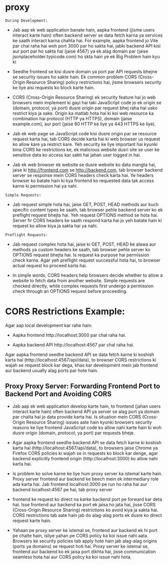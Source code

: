 

# proxy 



`During Development:`

- Jab aap ek web application banate hain, aapka frontend (jisme users interact karte hain) often backend server se data fetch karna ya services ke saath interact karna chahta hai. For example, aapka frontend jo Vite par chal raha hai woh port 3000 par ho sakta hai, jabki backend API kisi aur port par ho sakta hai (jaise 4567) ya ek alag domain par (jaise jsonplaceholder.typicode.com) ho skta hain ye ek Big Problem hain kyu ki 









- Seedhe frontend se kisi dusre domain ya port par API requests bhejne se security issues ho sakte hain. Ek common problem CORS (Cross-Origin Resource Sharing) policy restrictions hai, jisme browsers security ke liye aisi requests ko block karte hain.




- CORS (Cross-Origin Resource Sharing) ek security feature hai jo web browsers mein implement ki gayi hai taki JavaScript code jo ek origin se (domain, protocol, ya port) dusre origin par request bhej raha hai usko restrict kiya ja sake. Origin ka matlab hota hai ki koi web resource ka combination hai protocol (HTTP ya HTTPS), domain (jaise example.com), aur port (jaise 80 HTTP ke liye ya 443 HTTPS ke liye).

- Jab ek web page se JavaScript code kisi dusre origin par se resource request karta hai, tab CORS decide karta hai ki web browser us request ko allow kare ya restrict kare. Yeh security ke liye important hai kyunki bina CORS ke restrictions ke, ek malicious website dusri site se user ke sensitive data ko access kar sakti hai jahan user logged in hai.


- Jab ek web browser ek website se dusre website ko data mangta hai, jaise ki http://frontend.com se http://backend.com, tab browser backend server se response mein CORS headers check karta hai. Ye headers browser ko batate hain ki kya frontend ko requested data tak access karne ki permission hai ya nahi.

`Simple Requests:` 


- Jab request simple hota hai, jaise GET, POST, HEAD methods aur kuch specific content types ke saath, tab browser pehle backend server ko ek preflight request bhejta hai. Yeh request OPTIONS method se hota hai. Server fir CORS headers ke saath respond karta hai jo yeh batate hain ki request ko allow kiya ja sakta hai ya nahi.

`Preflight Requests:` 

- Jab request complex hota hai, jaise ki GET, POST, HEAD ke alawa aur methods ya custom headers ke saath, tab browser pehle server ko OPTIONS request bhejta hai. Is request ka purpose hai permission check karna. Agar yeh preflight request successful hota hai, to browser actual request ko proceed karta hai.



- In simple words, CORS headers help browsers decide whether to allow a website to fetch data from another website. Simple requests are checked directly, while complex requests first undergo a permission check through an OPTIONS request before proceeding.


# CORS Restrictions Example:


Agar aap local development kar rahe hain:

- Aapka frontend http://localhost:3000 par chal raha hai.

- Aapka backend API http://localhost:4567 par chal raha hai.


Agar aapka frontend seedhe backend API se data fetch karne ki koshish karta hai (http://localhost:4567/api/data), to browser CORS restrictions ki wajah se request block kar dega, khas kar development mein jab frontend aur backend usually alag ports par hote hain.







## Proxy Proxy Server: Forwarding Frontend Port to Backend Port and Avoiding CORS




- Jab aap ek web application develop karte hain, to frontend (jahan users interact karte hain) often backend API ya server se alag port ya domain par chalta hai jo data provide karta hai. Is situation mein CORS (Cross-Origin Resource Sharing) issues aate hain kyunki browsers security reasons ke liye frontend JavaScript code ko allow nahi karte hain ki woh dusre origin (domain, protocol, ya port) par requests bheje.



- Agar aapka frontend seedhe backend API se data fetch karne ki koshish karta hai (http://localhost:4567/api/data), to browsers jaise Chrome ya Firefox CORS policies ki wajah se in requests ko block kar denge, agar backend explicitly frontend origin (http://localhost:3000) ko allow nahi karta hai.



- Is problem ko solve karne ke liye hum proxy server ka istemal karte hain. Proxy server frontend aur backend ke beech mein ek intermediary role ada karta hai. Jab frontend localhost:3000 pe run ho raha hai aur backend localhost:4567 pe hai, tab proxy server 





 - frontend ke request ko direct na karke backend port pe forward kar deta hai. Isse frontend aur backend ka port ek jaisa ho jata hai, jisse CORS (Cross-Origin Resource Sharing) restrictions ko avoid kiya ja sakta hai. CORS restrictions tab aate hain jab do alag-alag ports ek dusre ko direct request karte hain. 




- Yahaan pe proxy server ke istemal se, frontend aur backend ek hi port pe chalte hain, isliye yahan pe CORS policy ka koi issue nahi aata. Browsers ke security policies tab apply hote hain jab alag-alag origins (ports ya domains) se request hoti hai. Proxy server ke istemal se, frontend aur backend ko ek jaisa port dikhta hai, jisse communication seamless hota hai aur CORS policy ka koi issue nahi hota.







<!-- 
if you create your app using npm create react then use  this doc https://create-react-app.dev/docs/proxying-api-requests-in-development/ -->